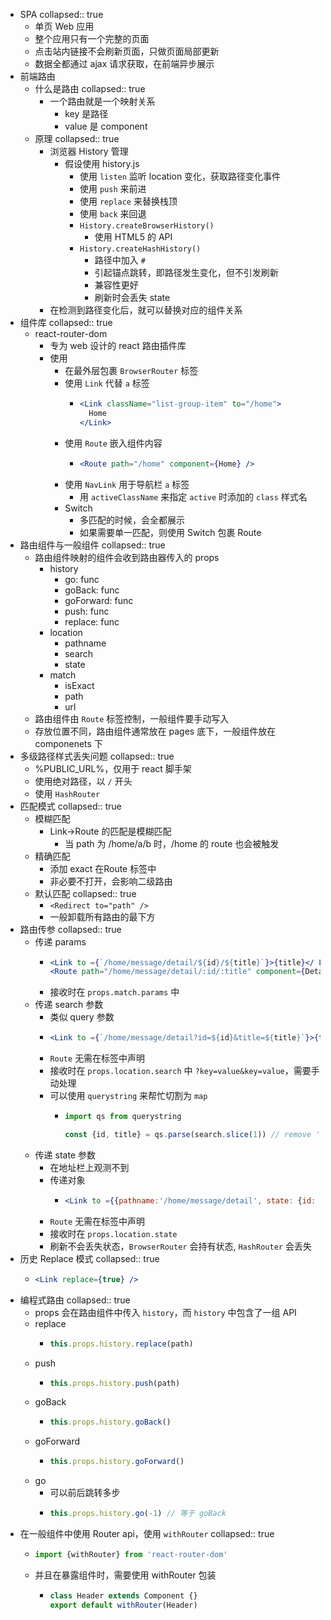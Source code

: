 - SPA
  collapsed:: true
	- 单页 Web 应用
	- 整个应用只有一个完整的页面
	- 点击站内链接不会刷新页面，只做页面局部更新
	- 数据全都通过 ajax 请求获取，在前端异步展示
- 前端路由
	- 什么是路由
	  collapsed:: true
		- 一个路由就是一个映射关系
			- key 是路径
			- value 是 component
	- 原理
	  collapsed:: true
		- 浏览器 History 管理
			- 假设使用 history.js
				- 使用 `listen` 监听 location 变化，获取路径变化事件
				- 使用 `push` 来前进
				- 使用 `replace` 来替换栈顶
				- 使用 `back` 来回退
				- `History.createBrowserHistory()`
					- 使用 HTML5 的 API
				- `History.createHashHistory()`
					- 路径中加入 `#`
					- 引起锚点跳转，即路径发生变化，但不引发刷新
					- 兼容性更好
					- 刷新时会丢失 state
		- 在检测到路径变化后，就可以替换对应的组件关系
- 组件库
  collapsed:: true
	- react-router-dom
		- 专为 web 设计的 react 路由插件库
		- 使用
			- 在最外层包裹 `BrowserRouter` 标签
			- 使用 `Link` 代替 `a` 标签
				- ``` jsx
				  <Link className="list-group-item" to="/home">
				    Home
				  </Link>
				  ```
			- 使用 `Route` 嵌入组件内容
				- ``` jsx
				  <Route path="/home" component={Home} />
				  ```
			- 使用 `NavLink` 用于导航栏 `a` 标签
				- 用 `activeClassName` 来指定 `active` 时添加的 `class` 样式名
			- Switch
				- 多匹配的时候，会全都展示
				- 如果需要单一匹配，则使用 Switch 包裹 Route
- 路由组件与一般组件
  collapsed:: true
	- 路由组件映射的组件会收到路由器传入的 props
		- history
			- go: func
			- goBack: func
			- goForward: func
			- push: func
			- replace: func
		- location
			- pathname
			- search
			- state
		- match
			- isExact
			- path
			- url
	- 路由组件由 `Route` 标签控制，一般组件要手动写入
	- 存放位置不同，路由组件通常放在 pages 底下，一般组件放在 componenets 下
- 多级路径样式丢失问题
  collapsed:: true
	- %PUBLIC_URL%，仅用于 react 脚手架
	- 使用绝对路径，以 `/` 开头
	- 使用 `HashRouter`
- 匹配模式
  collapsed:: true
	- 模糊匹配
		- Link->Route 的匹配是模糊匹配
			- 当 path 为 /home/a/b 时，/home 的 route 也会被触发
	- 精确匹配
		- 添加 exact 在Route 标签中
		- 非必要不打开，会影响二级路由
	- 默认匹配
	  collapsed:: true
		- `<Redirect to="path" />`
		- 一般卸载所有路由的最下方
- 路由传参
  collapsed:: true
	- 传递 params
		- ``` jsx
		  <Link to ={`/home/message/detail/${id}/${title}`}>{title}</ Link>
		  <Route path="/home/message/detail/:id/:title" component={Detail} />
		  ```
		- 接收时在 `props.match.params` 中
	- 传递 search 参数
		- 类似 query 参数
		- ``` jsx
		  <Link to ={`/home/message/detail?id=${id}&title=${title}`}>{title}</Link>
		  ```
		- `Route` 无需在标签中声明
		- 接收时在 `props.location.search` 中 `?key=value&key=value`，需要手动处理
		- 可以使用 `querystring` 来帮忙切割为 `map`
			- ``` jsx
			  import qs from querystring
			  
			  const {id, title} = qs.parse(search.slice(1)) // remove '?'
			  ```
	- 传递 state 参数
		- 在地址栏上观测不到
		- 传递对象
			- ``` jsx
			  <Link to ={{pathname:'/home/message/detail', state: {id: id, title: title}}}>{title}</Link>
			  ```
		- `Route` 无需在标签中声明
		- 接收时在 `props.location.state`
		- 刷新不会丢失状态，`BrowserRouter` 会持有状态, `HashRouter` 会丢失
- 历史 Replace 模式
  collapsed:: true
	- ``` jsx
	  <Link replace={true} />
	  ```
- 编程式路由
  collapsed:: true
	- props 会在路由组件中传入 `history`，而 `history` 中包含了一组 API
	- replace
		- ``` js
		  this.props.history.replace(path)
		  ```
	- push
		- ``` js
		  this.props.history.push(path)
		  ```
	- goBack
		- ``` js
		  this.props.history.goBack()
		  ```
	- goForward
		- ``` js
		  this.props.history.goForward()
		  ```
	- go
		- 可以前后跳转多步
		- ``` js
		  this.props.history.go(-1) // 等于 goBack
		  ```
- 在一般组件中使用 Router api，使用 `withRouter`
  collapsed:: true
	- ``` js
	  import {withRouter} from 'react-router-dom'
	  ```
	- 并且在暴露组件时，需要使用 withRouter 包装
		- ``` js
		  class Header extends Component {}
		  export default withRouter(Header)
		  ```